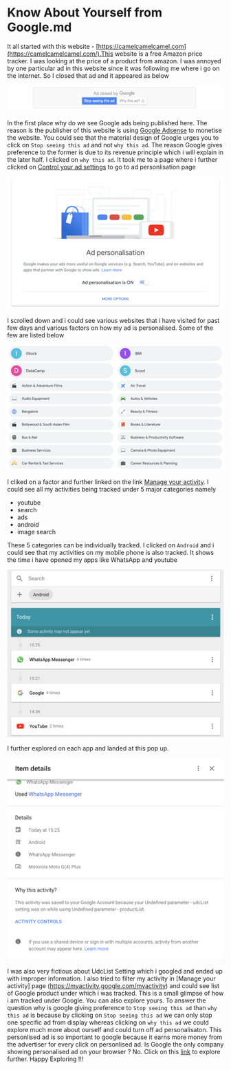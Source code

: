 # Know About Yourself from Google.md

It all started with this website - [https://camelcamelcamel.com](https://camelcamelcamel.com/).This website is a free Amazon price tracker. I was looking at the price of a product from amazon. I was annoyed by one particular ad in this website since it was following me where i go on the internet. So I closed that ad and it appeared as below

![](https://raw.githubusercontent.com/ethirajsrinivasan/blogs/master/googleu/google_ads.png)

In the first place why do we see Google ads being published here. The reason is the publisher of this website is using [Google Adsense](https://www.google.com/adsense/start/#) to monetise the website. You could see that the material design of Google urges you to click on `Stop seeing this ad` and not `why this ad`. The reason Google gives preference to the former is due to its revenue principle which i will explain in the later half. I clicked on `why this ad`. It took me to a page where i further clicked on [Control your ad settings](https://adssettings.google.com/authenticated) to go to ad personlisation page

![](https://raw.githubusercontent.com/ethirajsrinivasan/blogs/master/googleu/ad_personalisation.png)

I scrolled down and i could see various websites that i have visited for past few days and various factors on how my ad is personalised. Some of the few are listed below

![](https://raw.githubusercontent.com/ethirajsrinivasan/blogs/master/googleu/google_factors_ad.png)

I cliked on a factor and further linked on the link [Manage your activity](https://myactivity.google.com/myactivity). I could see all my activities being tracked under 5 major categories namely

* youtube
* search
* ads
* android
* image search

These 5 categories can be individually tracked. I clicked on `Android` and i could see that my activities on my mobile phone is also tracked. It shows the time i have opened my apps like WhatsApp and youtube

![](https://raw.githubusercontent.com/ethirajsrinivasan/blogs/master/googleu/android_app_activity.png)

I further explored on each app and landed at this pop up.

![](https://raw.githubusercontent.com/ethirajsrinivasan/blogs/master/googleu/activity_pop_up.png)

I was also very fictious about UdcList Setting which i googled and ended up with improper information. I also tried to filter my activity in [Manage your activity] page (https://myactivity.google.com/myactivity) and could see list of Google product under which i was tracked. This is a small glimpse of how i am tracked under Google. You can also explore yours. To answer the question why is google giving preference to `Stop seeing this ad` than `why this ad` is because by clicking on `Stop seeing this ad` we can only stop one specific ad from display whereas clicking on `why this ad` we could explore much more about ourself and could turn off ad personalisaton. This personlised ad is so important to google because it earns more money from the advertiser for every click on personlised ad. Is Google the only company showing personalised ad on your browser ? No. Click on this [link](http://optout.aboutads.info/) to explore further. Happy Exploring !!!

